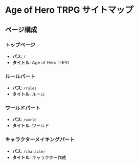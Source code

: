 # Age of Hero TRPG サイトマップ

## ページ構成

### トップページ
- **パス**: `/`
- **タイトル**: Age of Hero TRPG

### ルールパート
- **パス**: `/rules`
- **タイトル**: ルール

### ワールドパート  
- **パス**: `/world`
- **タイトル**: ワールド

### キャラクターメイキングパート
- **パス**: `/character`
- **タイトル**: キャラクター作成